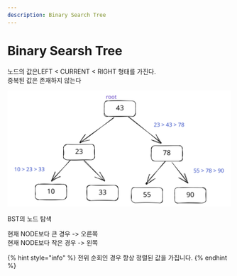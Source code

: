 ```yaml
---
description: Binary Search Tree
---
```


# Binary Searsh Tree

노드의 값은LEFT < CURRENT < RIGHT 형태를 가진다.\
중복된 값은 존재하지 않는다

<img src="../../.gitbook/assets/file.excalidraw (4) (1) (1).svg" alt="" class="gitbook-drawing">

BST의 노드 탐색

현재 NODE보다 큰 경우 -> 오른쪽 \
현재 NODE보다 작은 경우 -> 왼쪽&#x20;

{% hint style="info" %}
전위 순회인 경우 항상 정렬된 값을 가집니다.
{% endhint %}
